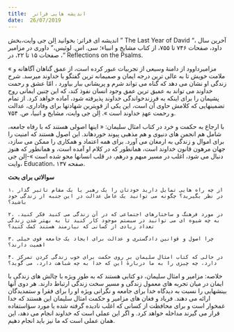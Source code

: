 ```yaml
---
title:  اندیشه هایی فراتر
date:  26/07/2019
---
```


اندیشه ای فراتر: بخوانید اِلن جی وایت،بخش ” The Last Year of David “، آخرین سال داود، صفحات ۷۴۶ تا ۷۵۵، از کتاب مشایخ و انبیاء؛ سی. اس. لوئیس،” داوری در مزامیر “، صفحات ۱۵ تا ۲۲، در Reflections on the Psalms.

« مزامیرداوود از دامنهٔ وسیعی از تجربیات عبور کرده است، از عمق گناهان آگاهانه و ملامت خویش تا به عالی ترین درجه ایمان و صمیمانه ترین گفتگو با خداوند میرسد. شرح زندگی او نشان می دهد که گناه می تواند شرم و پریشانی ببار بیاورد ، امّا عشق و رحمت خداوند می تواند به عمیق ترین عمق وجود انسان نفوذ کند، که این چنین ایمانی روح پشیمان را برای اینکه به فرزندخواندگی خداوند پذیرفته شود، آماده خواهد کرد. از تمام تضمینهایی که کلامش حاوی آن است، این یکی از قویترین شهادتها برای وفاداری، عدالت و رحمت عهدِ خداوند است ». اِلن جی وایت، مشایخ و انبیا، ص. ۷۵۴.

با ارجاع به حکمت و خرد در کتاب امثال سلیمان: « اینها اصولی هستند که با رفاه جامعه، شامل هم انجمن های دنیوی و هم مذهبی پیوند خوردهاند. این اصول هستند که امنیت را برای اموال و زندگی به ارمغان می آورد. برای همه اعتماد و همکاری را ممکن می سازد، جهان مرهون قانون خداوند است، همانطور که در کلام او آمده است، و همانطور که هنوز دنبال می شود، اغلب در مسیر مبهم و درهم، در قلب انسانها محو شده است »-اِلن جی وایت، Education، صفحه ۱۳۷.

**سوالاتی برای بحث**

`۱. از چه راه هایی تمایل دارید خودتان را یک رهبر یا یک مقام تاثیر گذار در نظر بگیرید؟ چگونه می توانید یک عامل عدالت در این جنبه از زندگی خود باشید؟`

`۲. در مورد فرهنگ و ساختارهای اجتماعی که در آن زندگی می کنید فکر کنید. به چه شیوه ای می توانید در سیستم موجود کار کنید تا به بهتر شدن زندگی تعداد زیادی از کسانی که نیازمند هستند کمک کنید؟`

`۳. چرا اصول و قوانین دادگستری و عدالت برای ایجاد یک جامعه قوی خیلی اهمیت دارند؟`

`۴. در حالی که کتاب امثال سلیمان بر روی حکمت برای خوب زندگی کردن تمرکز دارد، چه چیزی را به ما دربارهٔ این که خدا به چه شباهت دارد، می گوید؟`

خلاصه: مزامیر و امثال سلیمان، دو کتابی هستند که به طور ویژه با چالش های زندگی با ایمان در میان تجربه های معمول زندگی و مسیر سخت زندگی ارتباط دارند. هر دوی آنها بینشهایی را نسبت به دیدگاه خدا برای جامعه و نگرانی ویژه او را برای فقرا و ستمدیدگان ارائه می دهند. فریاد و فغان های مزامیر و حکمت امثال سلیمان این هستند که خدا غمخوار است و برای محافظت از کسانی که اغلب نادیده گرفته شده یا مورد سؤاستفاده قرار می گیرند مداخله خواهد کرد. و اگر این عملی است که خداوند انجام می دهد، این همان عملی است که ما نیز باید انجام دهیم.